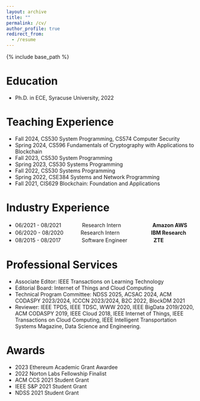 ```yaml
---
layout: archive
title: ""
permalink: /cv/
author_profile: true
redirect_from:
  - /resume
---
```


{% include base_path %}

Education
======
* Ph.D. in ECE, Syracuse University, 2022

Teaching Experience
=====
* Fall 2024, CS530 System Programming, CS574 Computer Security
* Spring 2024, CS596 Fundamentals of Cryptography with Applications to Blockchain
* Fall 2023, CS530 System Programming
* Spring 2023, CS530 Systems Programming
* Fall 2022, CS530 Systems Programming
* Spring 2022, CSE384 Systems and Network Programming
* Fall 2021, CIS629  Blockchain: Foundation and Applications

Industry Experience
======
* 06/2021 - 08/2021　　　　Research Intern　　　　　　**Amazon AWS**
* 06/2020 - 08/2020　　　  Research Intern　　　　　　**IBM Research**
* 08/2015 - 08/2017　　　　Software Engineer　　　　　**ZTE**

Professional Services
======
* Associate Editor: IEEE Transactions on Learning Technology
* Editorial Board: Internet of Things and Cloud Computing
* Technical Program Committee: NDSS 2025, ACSAC 2024, ACM CODASPY 2023/2024, ICCCN 2023/2024, B2C 2022, BlockDM 2021
* Reviewer: IEEE TPDS, IEEE TDSC, WWW 2020, IEEE BigData 2019/2020, ACM CODASPY 2019, IEEE Cloud 2018, IEEE Internet of Things, IEEE Transactions on Cloud Computing, IEEE Intelligent Transportation Systems Magazine, Data Science and Engineering.

Awards
===
* 2023 Ethereum Academic Grant Awardee
* 2022 Norton Labs Fellowship Finalist
* ACM CCS 2021 Student Grant
* IEEE S&P 2021 Student Grant
* NDSS 2021 Student Grant
